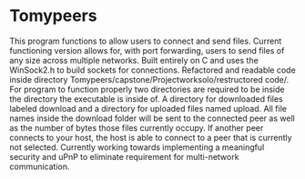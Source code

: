 # Tomypeers


This program functions to allow users to connect and send files. Current functioning version allows for, with port forwarding, users to send files of any size across multiple networks.
Built entirely on C and uses the WinSock2.h to build sockets for connections. Refactored and readable code inside directory Tomypeers/capstone/Projectworksolo/restructored code/. For program
to function properly two directories are required to be inside the directory the executable is inside of. A directory for downloaded files labeled download and a directory for uploaded files named
upload. All file names inside the download folder will be sent to the connected peer as well as the number of bytes those files currently occupy. If another peer connects to your host, the host is able
to connect to a peer that is currently not selected. Currently working towards implementing a meaningful security and uPnP to eliminate requirement for multi-network communication.
